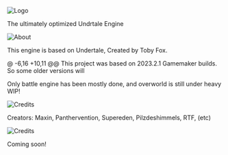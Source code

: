 ![Logo](https://user-images.githubusercontent.com/83257329/226114457-a8702e87-0f37-46a4-8b09-f43b12e9511f.png)

The ultimately optimized Undrtale Engine

![About](https://user-images.githubusercontent.com/83257329/226114468-3823b116-01ae-4941-be38-c6683bd428ea.png)

This engine is based on Undertale, Created by Toby Fox.

@ -6,16 +10,11 @@ This project was based on 2023.2.1 Gamemaker builds. So some older versions will

Only battle engine has been mostly done, and overworld is still under heavy WIP!

![Credits](https://user-images.githubusercontent.com/83257329/226114492-749f7f25-9780-4a28-80b2-1bb4bad86e22.png)

Creators:
Maxin, Panthervention, Supereden, Pilzdeshimmels, RTF, (etc)

![Credits](https://user-images.githubusercontent.com/83257329/226114582-7fd89d9b-9735-4c2a-9440-4f7df160ff26.png)

Coming soon!